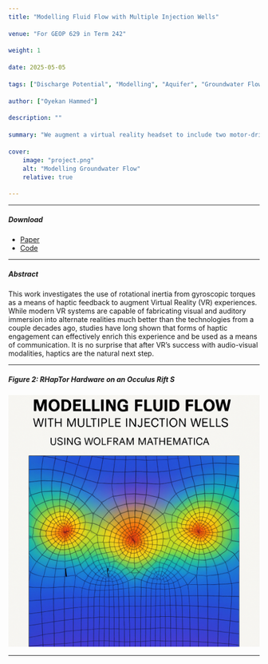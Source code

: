 ```yaml
---
title: "Modelling Fluid Flow with Multiple Injection Wells" 

venue: "For GEOP 629 in Term 242"

weight: 1

date: 2025-05-05

tags: ["Discharge Potential", "Modelling", "Aquifer", "Groundwater Flow", "Confined Aquifer", "Unconfined Aquifer", "Pumping Wells", "Steady Flow", "Transient (Unsteady) Flow", "Heterogeneous", "Anisotropic", "Theis Equation"]

author: ["Oyekan Hammed"]

description: "" 

summary: "We augment a virtual reality headset to include two motor-driven discs, which induce a controllable gyroscopic torque on the wearer’s head." 

cover:
    image: "project.png"
    alt: "Modelling Groundwater Flow"
    relative: true

---
```


---

##### Download

+ [Paper](final_project.pdf)
+ [Code](/projects/project1/final_project.nb)

---

##### Abstract

This work investigates the use of rotational inertia from gyroscopic torques as a means of haptic feedback to augment Virtual Reality (VR) experiences. While modern VR systems are capable of fabricating visual and auditory immersion into alternate realities much better than the technologies from a couple decades ago, studies have long shown that forms of haptic engagement can effectively enrich this experience and be used as a means of communication. It is no surprise that after VR’s success with audio-visual modalities, haptics are the natural next step.

---

##### Figure 2: RHapTor Hardware on an Occulus Rift S

![](project.png)

---

<!-- ##### Related material

+ [Presentation slides](presentation2.pdf)
+ [Wikipedia entry](https://en.wikipedia.org/wiki/The_Finer_Points_of_Sausage_Dogs) -->
